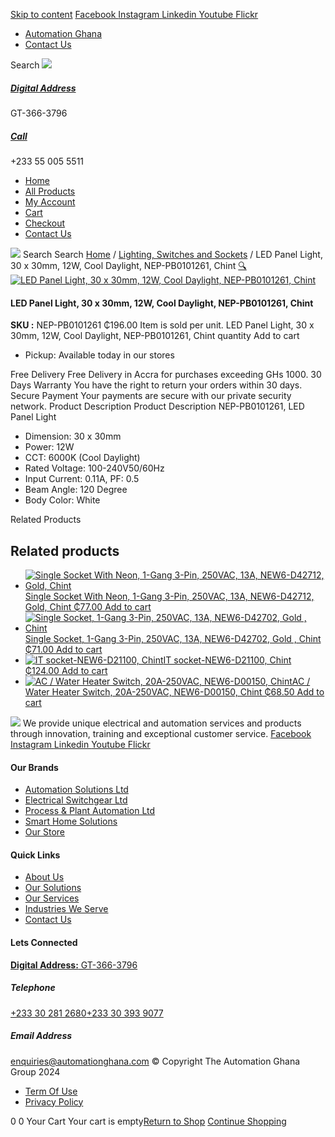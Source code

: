 [Skip to content](https://store.automationghana.com/product/led-panel-light-nep-pb0101261-chint/#content)
[ Facebook ](https://www.facebook.com/automationgh/) [ Instagram ](https://www.instagram.com/automationgh/) [ Linkedin ](https://www.linkedin.com/company/the-automation-ghana-limited/) [ Youtube ](https://www.youtube.com/channel/UCurrRDUSm5oIW39VXjn1u0w) [ Flickr ](https://www.flickr.com/photos/181794037@N07/)
  * [ Automation Ghana ](https://automationghana.com)
  * [ Contact Us ](https://store.automationghana.com/contact/)


Search
[ ![](https://store.automationghana.com/wp-content/uploads/2024/04/Website-TAGG-Logo-BLUE.png) ](https://store.automationghana.com/)
[ ](https://maps.app.goo.gl/m4xeaagWCNbLk4jM6)
#####  [ Digital Address ](https://maps.app.goo.gl/m4xeaagWCNbLk4jM6)
GT-366-3796 
[ ](tel:+233550055511)
#####  [ Call ](tel:+233550055511)
+233 55 005 5511 
  * [Home](https://store.automationghana.com/)
  * [All Products](https://store.automationghana.com/shop/)
  * [My Account](https://store.automationghana.com/my-account/)
  * [Cart](https://store.automationghana.com/cart/)
  * [Checkout](https://store.automationghana.com/checkout/)
  * [Contact Us](https://store.automationghana.com/contact/)


[![](https://store.automationghana.com/wp-content/uploads/2024/04/AutomationGhana_logo_white.png)](https://store.automationghana.com)
Search
Search
[Home](https://store.automationghana.com) / [Lighting, Switches and Sockets](https://store.automationghana.com/product-category/lighting-switches-and-sockets/) / LED Panel Light, 30 x 30mm, 12W, Cool Daylight, NEP-PB0101261, Chint
[🔍](https://store.automationghana.com/product/led-panel-light-nep-pb0101261-chint/)
[![LED Panel Light, 30 x 30mm, 12W, Cool Daylight, NEP-PB0101261, Chint](https://store.automationghana.com/wp-content/uploads/2020/04/LED-4.jpg)](https://store.automationghana.com/wp-content/uploads/2020/04/LED-4.jpg)
####  LED Panel Light, 30 x 30mm, 12W, Cool Daylight, NEP-PB0101261, Chint 
**SKU :** NEP-PB0101261 
₵196.00
Item is sold per unit.
LED Panel Light, 30 x 30mm, 12W, Cool Daylight, NEP-PB0101261, Chint quantity
Add to cart
  * Pickup: Available today in our stores


Free Delivery 
Free Delivery in Accra for purchases exceeding GHs 1000. 
30 Days Warranty 
You have the right to return your orders within 30 days. 
Secure Payment 
Your payments are secure with our private security network. 
Product Description
Product Description
NEP-PB0101261, LED Panel Light 
  * Dimension: 30 x 30mm
  * Power: 12W
  * CCT: 6000K (Cool Daylight)
  * Rated Voltage: 100-240V50/60Hz
  * Input Current: 0.11A, PF: 0.5
  * Beam Angle: 120 Degree
  * Body Color: White


Related Products 
## Related products
  * [![Single Socket With Neon, 1-Gang 3-Pin, 250VAC, 13A, NEW6-D42712, Gold, Chint](https://store.automationghana.com/wp-content/uploads/2020/04/ONLINE-STORE-SOCKET-5-300x300.jpg)Single Socket With Neon, 1-Gang 3-Pin, 250VAC, 13A, NEW6-D42712, Gold, Chint ₵77.00 ](https://store.automationghana.com/product/single-socket-new6-d42712-chint/)
[Add to cart](https://store.automationghana.com/product/led-panel-light-nep-pb0101261-chint/?add-to-cart=1529)
  * [![Single Socket, 1-Gang 3-Pin, 250VAC, 13A, NEW6-D42702, Gold , Chint](https://store.automationghana.com/wp-content/uploads/2020/04/ONLINE-STORE-SOCKET-4-300x300.jpg)Single Socket, 1-Gang 3-Pin, 250VAC, 13A, NEW6-D42702, Gold , Chint ₵71.00 ](https://store.automationghana.com/product/singl-socket-new6-d42702-chint/)
[Add to cart](https://store.automationghana.com/product/led-panel-light-nep-pb0101261-chint/?add-to-cart=1526)
  * [![IT socket-NEW6-D21100, Chint](https://store.automationghana.com/wp-content/uploads/2020/04/the-two-300x300.jpg)IT socket-NEW6-D21100, Chint ₵124.00 ](https://store.automationghana.com/product/it-socket-new6-d21100-chint/)
[Add to cart](https://store.automationghana.com/product/led-panel-light-nep-pb0101261-chint/?add-to-cart=1519)
  * [![AC / Water Heater Switch, 20A-250VAC, NEW6-D00150, Chint](https://store.automationghana.com/wp-content/uploads/2020/04/ac-water-heater-300x300.jpg)AC / Water Heater Switch, 20A-250VAC, NEW6-D00150, Chint ₵68.50 ](https://store.automationghana.com/product/ac-water-heater-switch-new6-d00150-chint/)
[Add to cart](https://store.automationghana.com/product/led-panel-light-nep-pb0101261-chint/?add-to-cart=1502)


![](https://store.automationghana.com/wp-content/uploads/2024/04/AutomationGhana_logo_white.png)
We provide unique electrical and automation services and products through innovation, training and exceptional customer service.
[ Facebook ](https://www.facebook.com/automationgh/) [ Instagram ](https://www.instagram.com/automationgh/) [ Linkedin ](https://www.linkedin.com/company/the-automation-ghana-limited/) [ Youtube ](https://www.youtube.com/channel/UCurrRDUSm5oIW39VXjn1u0w) [ Flickr ](https://www.flickr.com/photos/181794037@N07/)
#### Our Brands
  * [ Automation Solutions Ltd ](https://store.automationghana.com/product/led-panel-light-nep-pb0101261-chint/)
  * [ Electrical Switchgear Ltd ](https://store.automationghana.com/product/led-panel-light-nep-pb0101261-chint/)
  * [ Process & Plant Automation Ltd ](https://store.automationghana.com/product/led-panel-light-nep-pb0101261-chint/)
  * [ Smart Home Solutions ](https://store.automationghana.com/product/led-panel-light-nep-pb0101261-chint/)
  * [ Our Store ](https://store.automationghana.com/product/led-panel-light-nep-pb0101261-chint/)


#### Quick Links
  * [ About Us ](https://store.automationghana.com/product/led-panel-light-nep-pb0101261-chint/)
  * [ Our Solutions ](https://store.automationghana.com/product/led-panel-light-nep-pb0101261-chint/)
  * [ Our Services ](https://store.automationghana.com/product/led-panel-light-nep-pb0101261-chint/)
  * [ Industries We Serve ](https://store.automationghana.com/product/led-panel-light-nep-pb0101261-chint/)
  * [ Contact Us ](https://store.automationghana.com/product/led-panel-light-nep-pb0101261-chint/)


#### Lets Connected
[**Digital Address:** GT-366-3796](https://maps.app.goo.gl/m4xeaagWCNbLk4jM6)
#####  Telephone 
[ +233 30 281 2680](tel:+233302812680)[+233 30 393 9077](https://store.automationghana.com/product/led-panel-light-nep-pb0101261-chint/+233303939077)
#####  Email Address 
enquiries@automationghana.com 
© Copyright The Automation Ghana Group 2024
  * [ Term Of Use ](https://store.automationghana.com/product/led-panel-light-nep-pb0101261-chint/)
  * [ Privacy Policy ](https://store.automationghana.com/product/led-panel-light-nep-pb0101261-chint/)


0
0
Your Cart
Your cart is empty[Return to Shop](https://store.automationghana.com/shop/)
[Continue Shopping](https://store.automationghana.com/product/led-panel-light-nep-pb0101261-chint/)
